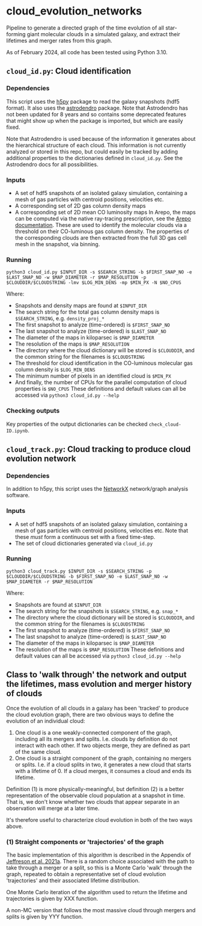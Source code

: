 # cloud_evolution_networks
Pipeline to generate a directed graph of the time evolution of all star-forming giant molecular clouds in a simulated galaxy, and extract their lifetimes and merger rates from this graph.

As of February 2024, all code has been tested using Python 3.10.

## `cloud_id.py`: Cloud identification

### Dependencies
This script uses the [h5py](https://www.h5py.org/) package to read the galaxy snapshots (hdf5 format). It also uses the [astrodendro](https://github.com/dendrograms/astrodendro/tree/stable) package. Note that Astrodendro has not been updated for 8 years and so contains some deprecated features that might show up when the package is imported, but which are easily fixed.

Note that Astrodendro is used because of the information it generates about the hierarchical structure of each cloud. This information is not currently analyzed or stored in this repo, but could easily be tracked by adding additional properties to the dictionaries defined in `cloud_id.py`. See the Astrodendro docs for all possibilities.

### Inputs
- A set of hdf5 snapshots of an isolated galaxy simulation, containing a mesh of gas particles with centroid positions, velocities etc.
- A corresponding set of 2D gas column density maps
- A corresponding set of 2D mean CO luminosity maps
In Arepo, the maps can be computed via the native ray-tracing prescription, see the [Arepo documentation](https://gitlab.mpcdf.mpg.de/vrs/arepo). These are used to identify the molecular clouds via a threshold on their CO-luminous gas column density. The properties of the corresponding clouds are then extracted from the full 3D gas cell mesh in the snapshot, via binning.

### Running
```
python3 cloud_id.py $INPUT_DIR -s $SEARCH_STRING -b $FIRST_SNAP_NO -e $LAST_SNAP_NO -w $MAP_DIAMETER -r $MAP_RESOLUTION -p $CLOUDDIR/$CLOUDSTRING -lmv $LOG_MIN_DENS -mp $MIN_PX -N $NO_CPUS
```

Where:
- Snapshots and density maps are found at `$INPUT_DIR`
- The search string for the total gas column density maps is `$SEARCH_STRING`, e.g. `density_proj_*`
- The first snapshot to analyze (time-ordered) is `$FIRST_SNAP_NO`
- The last snapshot to analyze (time-ordered) is `$LAST_SNAP_NO`
- The diameter of the maps in kiloparsec is `$MAP_DIAMETER`
- The resolution of the maps is `$MAP_RESOLUTION`
- The directory where the cloud dictionary will be stored is `$CLOUDDIR`, and the common string for the filenames is `$CLOUDSTRING`
- The threshold for cloud identification in the CO-luminous molecular gas column density is `$LOG_MIN_DENS`
- The minimum number of pixels in an identified cloud is `$MIN_PX`
- And finally, the number of CPUs for the parallel computation of cloud properties is `$NO_CPUS`
These definitions and default values can all be accessed via `python3 cloud_id.py --help`

### Checking outputs
Key properties of the output dictionaries can be checked `check_cloud-ID.ipynb`.

## `cloud_track.py`: Cloud tracking to produce cloud evolution network

### Dependencies
In addition to h5py, this script uses the [NetworkX](https://networkx.org/documentation/stable/index.html) network/graph analysis software.

### Inputs
- A set of hdf5 snapshots of an isolated galaxy simulation, containing a mesh of gas particles with centroid positions, velocities etc. Note that these _must_ form a continuous set with a fixed time-step.
- The set of cloud dictionaries generated via `cloud_id.py`

### Running
```python3 cloud_track.py $INPUT_DIR -s $SEARCH_STRING -p $CLOUDDIR/$CLOUDSTRING -b $FIRST_SNAP_NO -e $LAST_SNAP_NO -w $MAP_DIAMETER -r $MAP_RESOLUTION```

Where:
- Snapshots are found at `$INPUT_DIR`
- The search string for the snapshots is `$SEARCH_STRING`, e.g. `snap_*`
- The directory where the cloud dictionary will be stored is `$CLOUDDIR`, and the common string for the filenames is `$CLOUDSTRING`
- The first snapshot to analyze (time-ordered) is `$FIRST_SNAP_NO`
- The last snapshot to analyze (time-ordered) is `$LAST_SNAP_NO`
- The diameter of the maps in kiloparsec is `$MAP_DIAMETER`
- The resolution of the maps is `$MAP_RESOLUTION`
These definitions and default values can all be accessed via `python3 cloud_id.py --help`

## Class to 'walk through' the network and output the lifetimes, mass evolution and merger history of clouds
Once the evolution of all clouds in a galaxy has been 'tracked' to produce the cloud evolution graph, there are two obvious ways to define the evolution of an individual cloud:
1. One cloud is a one weakly-connected component of the graph, including all its mergers and splits. I.e. clouds by definition do not interact with each other. If two objects merge, they are defined as part of the same cloud.
2. One cloud is a straight component of the graph, containing no mergers or splits. I.e. if a cloud splits in two, it generates a new cloud that starts with a lifetime of 0. If a cloud merges, it consumes a cloud and ends its lifetime.

Definition (1) is more physically-meaningful, but definition (2) is a better representation of the observable cloud population at a snapshot in time. That is, we don't know whether two clouds that appear separate in an observation will merge at a later time.

It's therefore useful to characterize cloud evolution in both of the two ways above.

### (1) Straight components or 'trajectories' of the graph
The basic implementation of this algorithm is described in the Appendix of [Jeffreson et al. 2021a]([URL](https://ui.adsabs.harvard.edu/abs/2021MNRAS.505.1678J/abstract)https://ui.adsabs.harvard.edu/abs/2021MNRAS.505.1678J/abstract). There is a random choice associated with the path to take through a merger or a split, so this is a Monte Carlo 'walk' through the graph, repeated to obtain a representative set of cloud evolution 'trajectories' and their associated lifetime distribution.

One Monte Carlo iteration of the algorithm used to return the lifetime and trajectories is given by XXX function.

A non-MC version that follows the most massive cloud through mergers and splits is given by YYY function.
